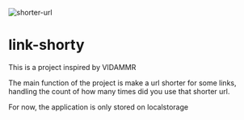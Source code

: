 ![shorter-url](https://socialify.git.ci/AbizahirR/shorter-url/image?description=1&font=Bitter&language=1&owner=1&pattern=Charlie%20Brown&theme=Dark)

# link-shorty

This is a project inspired by VIDAMMR

The main function of the project is make a url shorter for some links,
handling the count of how many times did you use that shorter url.

For now, the application is only stored on localstorage

